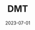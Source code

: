 ---
title: "DMT"
cc-type: hashtag
date: 2023-07-01
hashtag: dmt
tags:
  - Schedule I
  - psychedelic
  - drug
---